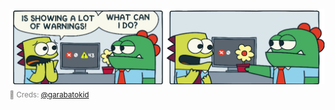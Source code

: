 <img src="error_meme.png" width="666px" />
<sub><span style="color:gray">🎨 Creds: <a href="https://x.com/garabatokid" target="_blank">@garabatokid</a></span></sub>

<!--
## Hi there 👋

**ILXNAH/ILXNAH** is a ✨ _special_ ✨ repository because its `README.md` (this file) appears on your GitHub profile.

Here are some ideas to get you started:

- 🔭 I’m currently working on ...
- 🌱 I’m currently learning ...
- 👯 I’m looking to collaborate on ...
- 🤔 I’m looking for help with ...
- 💬 Ask me about ...
- 📫 How to reach me: ...
- 😄 Pronouns: ...
- ⚡ Fun fact: ...
-->
